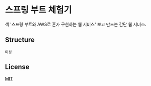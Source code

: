 # 스프링 부트 체험기

책 '스프링 부트와 AWS로 혼자 구현하는 웹 서비스' 보고 만드는 간단 웹 서비스.

## Structure

```
미정
```

## License
[MIT](https://choosealicense.com/licenses/mit/)